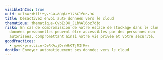 ```yaml
---
visibleInCms: true
uuid: vulnerability-hS9-dQQbLY77bFlfUn-36
title: Désactivez envoi auto donnees vers le cloud
thematique: thematique-CvbEsDX_JLbVAl6oz7djq
risks: En cas de compromission de votre espace de stockage dans le cloud, vos
  données personnelles peuvent être accessibles par des personnes non
  autorisées, compromettant ainsi votre vie privée et votre sécurité.
goodPractices:
  - good-practice-3eRKAzjDruWk6TjRIfKwr
dontDo: Envoyer automatiquement ses données vers le cloud.
---
```

